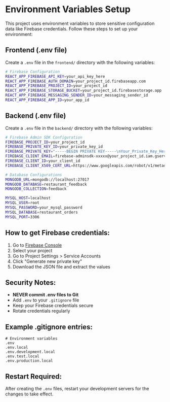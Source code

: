 # Environment Variables Setup

This project uses environment variables to store sensitive configuration data like Firebase credentials. Follow these steps to set up your environment:

## Frontend (.env file)

Create a `.env` file in the `frontend/` directory with the following variables:

```bash
# Firebase Configuration
REACT_APP_FIREBASE_API_KEY=your_api_key_here
REACT_APP_FIREBASE_AUTH_DOMAIN=your_project_id.firebaseapp.com
REACT_APP_FIREBASE_PROJECT_ID=your_project_id
REACT_APP_FIREBASE_STORAGE_BUCKET=your_project_id.firebasestorage.app
REACT_APP_FIREBASE_MESSAGING_SENDER_ID=your_messaging_sender_id
REACT_APP_FIREBASE_APP_ID=your_app_id
```

## Backend (.env file)

Create a `.env` file in the `backend/` directory with the following variables:

```bash
# Firebase Admin SDK Configuration
FIREBASE_PROJECT_ID=your_project_id
FIREBASE_PRIVATE_KEY_ID=your_private_key_id
FIREBASE_PRIVATE_KEY="-----BEGIN PRIVATE KEY-----\nYour_Private_Key_Here\n-----END PRIVATE KEY-----\n"
FIREBASE_CLIENT_EMAIL=firebase-adminsdk-xxxxx@your_project_id.iam.gserviceaccount.com
FIREBASE_CLIENT_ID=your_client_id
FIREBASE_CLIENT_X509_CERT_URL=https://www.googleapis.com/robot/v1/metadata/x509/firebase-adminsdk-xxxxx%40your_project_id.iam.gserviceaccount.com

# Database Configurations
MONGODB_URL=mongodb://localhost:27017
MONGODB_DATABASE=restaurant_feedback
MONGODB_COLLECTION=feedback

MYSQL_HOST=localhost
MYSQL_USER=root
MYSQL_PASSWORD=your_mysql_password
MYSQL_DATABASE=restaurant_orders
MYSQL_PORT=3306
```

## How to get Firebase credentials:

1. Go to [Firebase Console](https://console.firebase.google.com/)
2. Select your project
3. Go to Project Settings > Service Accounts
4. Click "Generate new private key"
5. Download the JSON file and extract the values

## Security Notes:

- **NEVER commit .env files to Git**
- Add `.env` to your `.gitignore` file
- Keep your Firebase credentials secure
- Rotate credentials regularly

## Example .gitignore entries:

```gitignore
# Environment variables
.env
.env.local
.env.development.local
.env.test.local
.env.production.local
```

## Restart Required:

After creating the `.env` files, restart your development servers for the changes to take effect.

